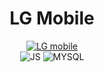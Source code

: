 <h1 align=center>LG Mobile</h1>

<p align=center>
  <a href="https://github.com/KalvinVilla/lg-mobile"><img src="https://img.shields.io/badge/LG Mobile-0.0.0-%23f7df1e?style=for-the-badge" alt="LG mobile"/></a>
  <br />
  <img src="https://img.shields.io/badge/LANGUAGE-JS-ad2828?style=for-the-badge" alt="JS"/>
  <img src="https://img.shields.io/badge/DB-MYSQL-8f17c2?style=for-the-badge" alt="MYSQL"/>
</p>

